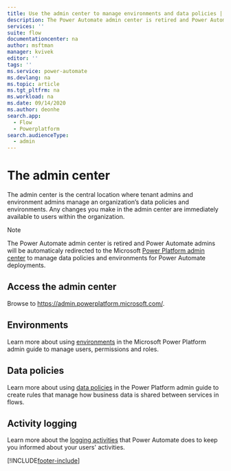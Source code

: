 ```yaml
---
title: Use the admin center to manage environments and data policies | Microsoft Docs
description: The Power Automate admin center is retired and Power Automate admins must use the Power Platform admin center to manage data policies and environments for Power Automate deployments.
services: ''
suite: flow
documentationcenter: na
author: msftman
manager: kvivek
editor: ''
tags: ''
ms.service: power-automate
ms.devlang: na
ms.topic: article
ms.tgt_pltfrm: na
ms.workload: na
ms.date: 09/14/2020
ms.author: deonhe
search.app: 
  - Flow
  - Powerplatform
search.audienceType: 
  - admin
---
```

# The admin center

The admin center is the central location where tenant admins and environment admins manage an organization’s data policies and environments. Any changes you make in the admin center are immediately available to users within the organization.

> [!NOTE]
> The Power Automate admin center is retired and Power Automate admins will be automaticaly redirected to the Microsoft [Power Platform admin center](https://aka.ms/ppac) to manage data policies and environments for Power Automate deployments.

## Access the admin center

Browse to <https://admin.powerplatform.microsoft.com/>.

## Environments

Learn more about using [environments](/power-platform/admin/environments-overview) in the Microsoft Power Platform admin guide to manage users, permissions and roles.

## Data policies

Learn more about using [data policies](/power-platform/admin/prevent-data-loss) in the Power Platform admin guide to create rules that manage how business data is shared between services in flows.

## Activity logging

Learn more about the [logging activities](/power-platform/admin/logging-power-automate) that Power Automate does to keep you informed about your users' activities.


[!INCLUDE[footer-include](includes/footer-banner.md)]